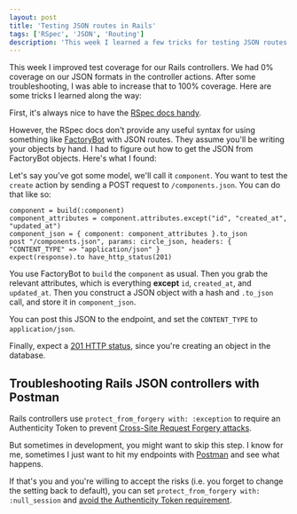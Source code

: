 ```yaml
---
layout: post
title: 'Testing JSON routes in Rails'
tags: ['RSpec', 'JSON', 'Routing']
description: 'This week I learned a few tricks for testing JSON routes with Ruby on Rails'
---
```


This week I improved test coverage for our Rails controllers. We had 0% coverage on our JSON formats in the controller actions. After some troubleshooting, I was able to increase that to 100% coverage. Here are some tricks I learned along the way: 

First, it's always nice to have the [RSpec docs handy](https://relishapp.com/rspec/rspec-rails/docs/request-specs/request-spec#requesting-a-json-response). 

However, the RSpec docs don't provide any useful syntax for using something like [FactoryBot](https://github.com/thoughtbot/factory_bot) with JSON routes. They assume you'll be writing your objects by hand. I had to figure out how to get the JSON from FactoryBot objects. Here's what I found:

Let's say you've got some model, we'll call it `component`. You want to test the `create` action by sending a POST request to `/components.json`. You can do that like so:

```
component = build(:component)
component_attributes = component.attributes.except("id", "created_at", "updated_at")
component_json = { component: component_attributes }.to_json
post "/components.json", params: circle_json, headers: { "CONTENT_TYPE" => "application/json" }
expect(response).to have_http_status(201)
```

You use FactoryBot to `build` the `component` as usual. Then you grab the relevant attributes, which is everything **except** `id`, `created_at`, and `updated_at`. Then you construct a JSON object with a hash and `.to_json` call, and store it in `component_json`. 

You can post this JSON to the endpoint, and set the `CONTENT_TYPE` to `application/json`. 

Finally, expect a [201 HTTP status](https://httpstatuses.com/201), since you're creating an object in the database. 

## Troubleshooting Rails JSON controllers with Postman

Rails controllers use `protect_from_forgery with: :exception` to require an Authenticity Token to prevent [Cross-Site Request Forgery attacks](https://medium.com/rubyinside/a-deep-dive-into-csrf-protection-in-rails-19fa0a42c0ef). 

But sometimes in development, you might want to skip this step. I know for me, sometimes I just want to hit my endpoints with [Postman](https://www.getpostman.com/) and see what happens. 

If that's you and you're willing to accept the risks (i.e. you forget to change the setting back to default), you can set `protect_from_forgery with: :null_session` and [avoid the Authenticity Token requirement](https://stackoverflow.com/questions/16258911/rails-4-authenticity-token). 